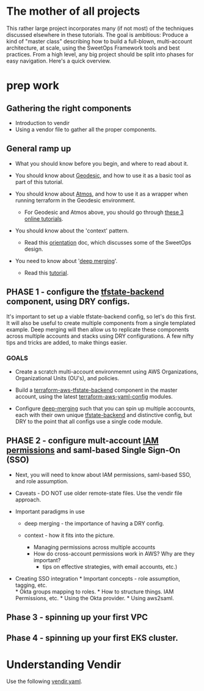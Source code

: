 # The mother of all projects
This rather large project incorporates many (if not most) of the techniques discussed elsewhere 
in these tutorials. The goal is ambitious: Produce a kind of "master class" describing how to 
build a full-blown, multi-account architecture, at scale, using the SweetOps Framework tools 
and best practices. From a high level, any big project should be split into phases for easy 
navigation. Here's a quick overview. 


# prep work

## Gathering the right components

* Introduction to vendir
* Using a vendor file to gather all the proper components. 

## General ramp up

* What you should know before you begin, and where to read about it. 

* You should know about [Geodesic](https://github.com/cloudposse/geodesic), and how to use it as a basic tool
as part of this tutorial.  

* You should know about [Atmos](https://github.com/cloudposse/atmos), and how to use it as a wrapper when running
terraform in the Geodesic environment.

    * For Geodesic and Atmos above, you should go through [these 3 online tutorials](https://github.com/cloudposse/tutorials).
    
* You should know about the 'context' pattern. 
    * Read this [orientation](orientation.md) doc, which discusses some of the SweetOps design.
    
* You need to know about '[deep merging](deep_merging.md)'.
    * Read this [tutorial](projects/deep_merging.md).

## PHASE 1 - configure the [tfstate-backend]() component, using DRY configs.

It's important to set up a viable tfstate-backend config, so let's do this 
first.  It will also be useful to create multiple components from a single 
templated example. Deep merging will then allow us to replicate these components 
across multiple accounts and stacks using DRY configurations. A few nifty
tips and tricks are added, to make things easier.

### GOALS
* Create a scratch multi-account environmemnt using AWS Organizations, 
Organizational Units (OU's), and policies.

* Build a [terraform-aws-tfstate-backend]() component in the master account, 
using the latest [terraform-aws-yaml-config]() modules. 

* Configure [deep-merging]() such that you can spin up multiple acccounts, each with
their own unique [tfstate-backend]() and distinctive config, but DRY to the point 
that all configs use a single code module.


## PHASE 2 - configure mult-account [IAM permissions]() and saml-based Single Sign-On (SSO)

* Next, you will need to know about IAM permissions, saml-based SSO, and role assumption.
* Caveats - DO NOT use older remote-state files.  Use the vendir file approach.

* Important paradigms in use
    * deep merging - the importance of having a DRY config.
    * context - how it fits into the picture. 

        * Managing permissions across multiple accounts
        * How do cross-account permissions work in AWS?  Why are they important?  
            * tips on effective strategies, with email accounts, etc.)

* Creating SSO integration 
        * Important concepts - role assumption, tagging, etc.  
        * Okta groups mapping to roles.
        * How to structure things. 
      IAM Permissions, etc. 
        * Using the Okta provider.
        * Using aws2saml. 


## Phase 3 - spinning up your first VPC

## Phase 4 - spinning up your first EKS cluster.


                    

# Understanding Vendir


Use the following [vendir.yaml](https://github.com/gangofnuns/vendir.yaml).


